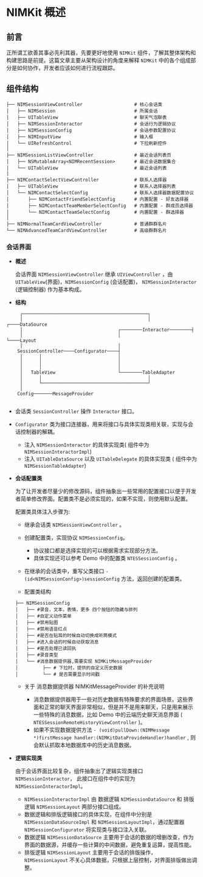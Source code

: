 # NIMKit 概述

## 前言

正所谓工欲善其事必先利其器，先要更好地使用 `NIMKit` 组件，了解其整体架构和构建思路是前提。这篇文章主要从架构设计的角度来解释 `NIMKit` 中的各个组成部分是如何协作，开发者应该如何进行流程跟踪。


## 组件结构

```
├── NIMSessionViewController                   # 核心会话类
│   ├── NIMSession                             # 所属会话
│   ├── UITableView                            # 聊天气泡聊表
│   ├── NIMSessionInteractor                   # 会话行为逻辑协议
│   ├── NIMSessionConfig                       # 会话参数配置协议
│   ├── NIMInputView                           # 输入框
│   └── UIRefreshControl                       # 下拉刷新控件
│
├── NIMSessionListViewController               # 最近会话列表页
│   ├── NSMutableArray<NIMRecentSession>       # 最近会话数据集合
│   └── UITableView                            # 最近会话列表
|
├── NIMContactSelectViewController             # 联系人选择器
│   ├── UITableView                            # 联系人选择器列表
│   └── NIMContactSelectConfig                 # 联系人选择器数据配置协议
│       ├── NIMContactFriendSelectConfig       # 内置配置 - 好友选择器
│       ├── NIMContactTeamMemberSelectConfig   # 内置配置 - 群成员选择器
│       └── NIMContactTeamSelectConfig         # 内置配置 - 群选择器
│
├── NIMNormalTeamCardViewController            # 普通群群名片
└── NIMAdvancedTeamCardViewController          # 高级群群名片

```

### 会话界面
* **概述**

	会话界面 `NIMSessionViewController` 继承 `UIViewController` ，由 `UITableView`(界面)，`NIMSessionConfig` (会话配置)， `NIMSessionInteractor` (逻辑控制器) 作为基本构成。
	
* **结构**

``` 
	 ┌──────────────────────────────────────────────┐
	 │                                              │               ┌────DataSource
	 │                                   ┌────────Interactor────────┤
	 │                                   │                          └────Layout
	 │                                   │
	SessionController────Configurator────┤
	 │      │                            │
	 │      │                            │      
	 │      │                            │                            
	 │   TableView                       └────────TableAdapter                           
	 │      │                                       │                            
	 │      └───────────────────────────────────────┘
	 │                                        
	Config───────MessageProvider
	 
```

* 会话类 `SessionController` 操作 `Interactor` 接口。
* `Configurator` 类为接口连接器，用来将接口与具体实现类相关联，实现与会话控制器的解耦。
     * 注入 `NIMSessionInteractor` 的具体实现类( 组件中为 `NIMSessionInteractorImpl`)
     * 注入 `UITableDataSource` 以及 `UITableDelegate` 的具体实现类 ( 组件中为 `NIMSessionTableAdapter`)

* **会话配置类**
   
   为了让开发者尽量少的修改源码，组件抽象出一些常用的配置接口以便于开发者简单修改界面。配置类不是必须实现的，如果不实现，则使用默认配置。
   
   配置类具体注入步骤为:
   * 继承会话类 `NIMSessionViewController` 。
   * 创建配置类，实现协议 `NIMSessionConfig`。
     * 协议接口都是选择实现的可以根据需求实现部分方法。
     * 具体实现还可以参考 Demo 中的配置类 `NTESSessionConfig` 。
   * 在继承的会话类中，重写父类接口 `- (id<NIMSessionConfig>)sessionConfig` 方法，返回创建的配置类。
 
 
   * 配置类结构
   
   
	```
	├── NIMSessionConfig                      
	│   ├── #录音，文本，表情，更多 四个按钮的隐藏与排列
	│   ├── #自定义动作菜单                        
	│   ├── #禁用贴图                 
	│   ├── #禁用语音红点                 
	│   ├── #是否在贴耳的时候自动切换成听筒模式
	│   ├── #进入会话的时候自动获取消息         
	│   ├── #是否处理已读回执
	│   ├── #录音类型
	│   └── #消息数据提供器,需要实现 NIMKitMessageProvider 
	│         ├── # 下拉时，提供的自定义历史数据
	│         └── # 是否需要显示时间戳

	```
	
	
   
   * 关于 消息数据提供器 NIMKitMessageProvider 的补充说明
     
     * 消息数据提供器用于一些对历史数据有特殊要求的界面场景。这些界面和正常的聊天界面非常相似，但是并不是用来聊天，只是用来展示一些特殊的消息数据，比如 Demo 中的云端历史聊天消息界面 ( `NTESSessionRemoteHistoryViewController` )。
     * 如果不实现数据提供方法 `- (void)pullDown:(NIMMessage *)firstMessage handler:(NIMKitDataProvideHandler)handler` , 则会默认抓取本地数据库中的历史消息数据。

* **逻辑实现类**

	由于会话界面比较复杂，组件抽象出了逻辑实现类接口 `NIMSessionInteractor`， 此接口在组件中的实现为 `NIMSessionInteractorImpl`。
	
	* `NIMSessionInteractorImpl` 由 数据逻辑 `NIMSessionDataSource` 和 排版逻辑 `NIMSessionLayout` 两部分接口组成。
	* 数据逻辑和排版逻辑接口的具体实现，在组件中分别是 `NIMSessionDataSourceImpl` 和 `NIMSessionLayoutImpl`，通过配置器 `NIMSessionConfigurator` 将实现类与接口注入关联。
	* 数据逻辑 `NIMSessionDataSource` 主要用于会话的数据的增删改查，作为界面的数据源，并缓存一些计算的中间数据，避免重复运算，提高性能。
	* 排版逻辑 `NIMSessionLayout` 主要用于会话的排版操作， `NIMSessionLayout` 不关心具体数据，只根据上层控制，对界面排版做出调整。
   
